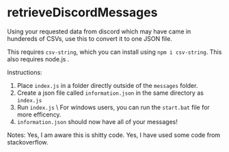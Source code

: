 # retrieveDiscordMessages
Using your requested data from discord which may have came in hundereds of CSVs, use this to convert it to one JSON file.

This requires `csv-string`, which you can install using `npm i csv-string`.
This also requires node.js .

Instructions:
1. Place `index.js` in a folder directly outside of the `messages` folder.
2. Create a json file called `information.json` in the same directory as `index.js`
3. Run `index.js` \ For windows users, you can run the `start.bat` file for more efficency.
4. `information.json` should now have all of your messages!

Notes:
Yes, I am aware this is shitty code.
Yes, I have used some code from stackoverflow.
